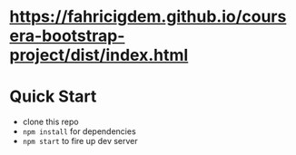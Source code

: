 # https://fahricigdem.github.io/coursera-bootstrap-project/dist/index.html
# Quick Start

* clone this repo
* `npm install` for dependencies
* `npm start` to fire up dev server
